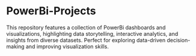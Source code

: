 # PowerBi-Projects
This repository features a collection of PowerBi dashboards and visualizations, highlighting data storytelling, interactive analytics, and insights from diverse datasets. Perfect for exploring data-driven decision-making and improving visualization skills.
